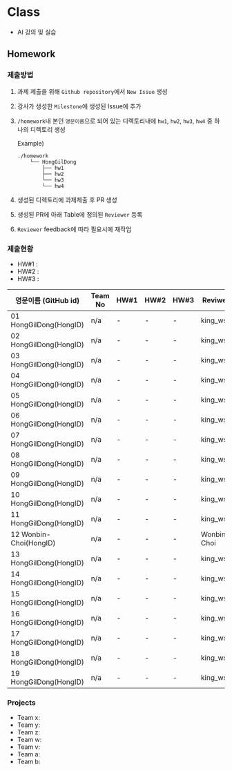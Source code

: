 # Class

* AI 강의 및 실습

## Homework

### 제출방법

1. 과제 제출을 위해 `Github repository`에서 `New Issue` 생성

2. 강사가 생성한 `Milestone`에 생성된 Issue에 추가 

3. `/homework`내 본인 `영문이름`으로 되어 있는 디렉토리내에 `hw1`, `hw2`, `hw3`, `hw4` 중 하나의 디렉토리 생성

    Example)
    ```
    ./homework
        └── HongGilDong
            ├── hw1
            ├── hw2
            └── hw3
            └── hw4
    ```

4. 생성된 디렉토리에 과제제출 후 PR 생성

5. 생성된 PR에 아래 Table에 정의된 `Reviewer` 등록

6. `Reviewer` feedback에 따라 필요시에 재작업

### 제출현황

* HW#1 :
* HW#2 :
* HW#3 :


| 영문이름 (GitHub id)           | Team No | HW#1 | HW#2 | HW#3 | Reviwer | 
|-------------------------------|---------|------|------|------|---------|
| 01 HongGilDong(HongID) | n/a | - | - | - | king_wss |
| 02 HongGilDong(HongID) | n/a | - | - | - | king_wss |
| 03 HongGilDong(HongID) | n/a | - | - | - | king_wss |
| 04 HongGilDong(HongID) | n/a | - | - | - | king_wss |
| 05 HongGilDong(HongID) | n/a | - | - | - | king_wss |
| 06 HongGilDong(HongID) | n/a | - | - | - | king_wss |
| 07 HongGilDong(HongID) | n/a | - | - | - | king_wss |
| 08 HongGilDong(HongID) | n/a | - | - | - | king_wss |
| 09 HongGilDong(HongID) | n/a | - | - | - | king_wss |
| 10 HongGilDong(HongID) | n/a | - | - | - | king_wss |
| 11 HongGilDong(HongID) | n/a | - | - | - | king_wss |
| 12 Wonbin-Choi(HongID) | n/a | - | - | - | Wonbin-Choi|
| 13 HongGilDong(HongID) | n/a | - | - | - | king_wss |
| 14 HongGilDong(HongID) | n/a | - | - | - | king_wss |
| 15 HongGilDong(HongID) | n/a | - | - | - | king_wss |
| 16 HongGilDong(HongID) | n/a | - | - | - | king_wss |
| 17 HongGilDong(HongID) | n/a | - | - | - | king_wss |
| 18 HongGilDong(HongID) | n/a | - | - | - | king_wss |
| 19 HongGilDong(HongID) | n/a | - | - | - | king_wss |

### Projects

* Team x:
* Team y:
* Team z:
* Team w:
* Team v:
* Team a:
* Team b:

